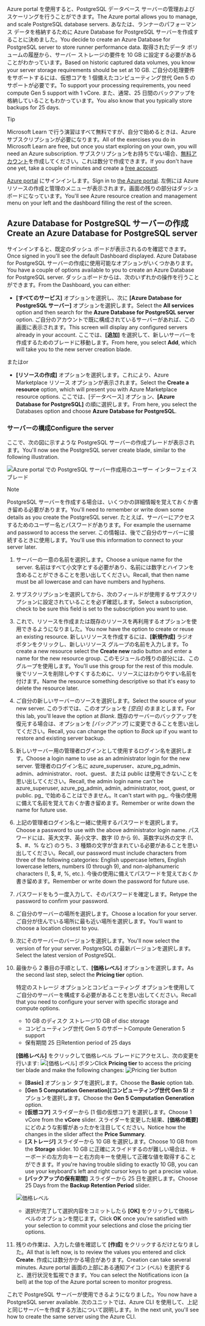 <span data-ttu-id="7b08b-101">Azure portal を使用すると、PostgreSQL データベース サーバーの管理およびスケーリングを行うことができます。</span><span class="sxs-lookup"><span data-stu-id="7b08b-101">The Azure portal allows you to manage, and scale PostgreSQL database servers.</span></span> <span data-ttu-id="7b08b-102">あなたは、ランナーのパフォーマンス データを格納するために Azure Database for PostgreSQL サーバーを作成することに決めました。</span><span class="sxs-lookup"><span data-stu-id="7b08b-102">You decide to create an Azure Database for PostgreSQL server to store runner performance data.</span></span> <span data-ttu-id="7b08b-103">取得されたデータ ボリュームの履歴から、サーバー ストレージの要件を 10 GB に設定する必要があることがわかっています。</span><span class="sxs-lookup"><span data-stu-id="7b08b-103">Based on historic captured data volumes, you know your server storage requirements should be set at 10 GB.</span></span> <span data-ttu-id="7b08b-104">ご自分の処理要件をサポートするには、仮想コアを 1 個備えたコンピューティング世代 Gen 5 のサポートが必要です。</span><span class="sxs-lookup"><span data-stu-id="7b08b-104">To support your processing requirements, you need compute Gen 5 support with 1 vCore.</span></span> <span data-ttu-id="7b08b-105">また、通常、25 日間のバックアップを格納していることもわかっています。</span><span class="sxs-lookup"><span data-stu-id="7b08b-105">You also know that you typically store backups for 25 days.</span></span>

> [!TIP]
> <span data-ttu-id="7b08b-106">Microsoft Learn で行う演習はすべて無料ですが、自分で始めるときは、Azure サブスクリプションが必要になります。</span><span class="sxs-lookup"><span data-stu-id="7b08b-106">All of the exercises you do in Microsoft Learn are free, but once you start exploring on your own, you will need an Azure subscription.</span></span> <span data-ttu-id="7b08b-107">サブスクリプションをお持ちでない場合、[無料アカウント](https://azure.microsoft.com/free/?WT.mc_id=A261C142F)を作成してください。これは数分で作成できます。</span><span class="sxs-lookup"><span data-stu-id="7b08b-107">If you don't have one yet, take a couple of minutes and create a [free account](https://azure.microsoft.com/free/?WT.mc_id=A261C142F).</span></span>

<span data-ttu-id="7b08b-108">[Azure portal](https://portal.azure.com?azure-portal=true) にサインインします。</span><span class="sxs-lookup"><span data-stu-id="7b08b-108">Sign in to [the Azure portal](https://portal.azure.com?azure-portal=true).</span></span> <span data-ttu-id="7b08b-109">左側には Azure リソースの作成と管理のメニューが表示されます。画面の残りの部分はダッシュボードになっています。</span><span class="sxs-lookup"><span data-stu-id="7b08b-109">You'll see Azure resource creation and management menu on your left and the dashboard filling the rest of the screen.</span></span>

## <a name="create-an-azure-database-for-postgresql-server"></a><span data-ttu-id="7b08b-110">Azure Database for PostgreSQL サーバーの作成</span><span class="sxs-lookup"><span data-stu-id="7b08b-110">Create an Azure Database for PostgreSQL server</span></span>

<span data-ttu-id="7b08b-111">サインインすると、既定のダッシュ ボードが表示されるのを確認できます。</span><span class="sxs-lookup"><span data-stu-id="7b08b-111">Once signed in you'll see the default Dashboard displayed.</span></span> <span data-ttu-id="7b08b-112">Azure Database for PostgreSQL サーバーの作成に使用可能なオプションがいくつかあります。</span><span class="sxs-lookup"><span data-stu-id="7b08b-112">You have a couple of options available to you to create an Azure Database for PostgreSQL server.</span></span> <span data-ttu-id="7b08b-113">ダッシュボードからは、次のいずれかの操作を行うことができます。</span><span class="sxs-lookup"><span data-stu-id="7b08b-113">From the Dashboard, you can either:</span></span>

- <span data-ttu-id="7b08b-114">**[すべてのサービス]** オプションを選択し、次に **[Azure Database for PostgreSQL サーバー]** オプションを選択します。</span><span class="sxs-lookup"><span data-stu-id="7b08b-114">Select the **All services** option and then search for the **Azure Database for PostgreSQL server** option.</span></span> <span data-ttu-id="7b08b-115">ご自分のアカウントで既に構成されているサーバーがあれば、この画面に表示されます。</span><span class="sxs-lookup"><span data-stu-id="7b08b-115">This screen will display any configured servers already in your account.</span></span> <span data-ttu-id="7b08b-116">ここでは、**[追加]** を選択して、新しいサーバーを作成するためのブレードに移動します。</span><span class="sxs-lookup"><span data-stu-id="7b08b-116">From here, you select **Add**, which will take you to the new server creation blade.</span></span>

<span data-ttu-id="7b08b-117">または</span><span class="sxs-lookup"><span data-stu-id="7b08b-117">or</span></span>

- <span data-ttu-id="7b08b-118">**[リソースの作成]** オプションを選択します。これにより、Azure Marketplace リソース オプションが表示されます。</span><span class="sxs-lookup"><span data-stu-id="7b08b-118">Select the **Create a resource** option, which will present you with Azure Marketplace resource options.</span></span> <span data-ttu-id="7b08b-119">ここでは、[データベース] オプション、**[Azure Database for PostgreSQL]** の順に選択します。</span><span class="sxs-lookup"><span data-stu-id="7b08b-119">From here, you select the Databases option and choose **Azure Database for PostgreSQL**.</span></span>

### <a name="configure-the-server"></a><span data-ttu-id="7b08b-120">サーバーの構成</span><span class="sxs-lookup"><span data-stu-id="7b08b-120">Configure the server</span></span>

<span data-ttu-id="7b08b-121">ここで、次の図に示すような PostgreSQL サーバーの作成ブレードが表示されます。</span><span class="sxs-lookup"><span data-stu-id="7b08b-121">You'll now see the PostgreSQL server create blade, similar to the following illustration.</span></span>

![Azure portal での PostgreSQL サーバー作成用のユーザー インターフェイス ブレード](../media-draft/4-create-blade.png)

> [!NOTE]
> <span data-ttu-id="7b08b-123">PostgreSQL サーバーを作成する場合は、いくつかの詳細情報を覚えておくか書き留める必要があります。</span><span class="sxs-lookup"><span data-stu-id="7b08b-123">You'll need to remember or write down some details as you create the PostgreSQL server.</span></span> <span data-ttu-id="7b08b-124">たとえば、サーバーにアクセスするためのユーザー名とパスワードがあります。</span><span class="sxs-lookup"><span data-stu-id="7b08b-124">For example the username and password to access the server.</span></span> <span data-ttu-id="7b08b-125">この情報は、後でご自分のサーバーに接続するときに使用します。</span><span class="sxs-lookup"><span data-stu-id="7b08b-125">You'll use this information to connect to your server later.</span></span>

1. <span data-ttu-id="7b08b-126">サーバーの一意の名前を選択します。</span><span class="sxs-lookup"><span data-stu-id="7b08b-126">Choose a unique name for the server.</span></span> <span data-ttu-id="7b08b-127">名前はすべて小文字とする必要があり、名前には数字とハイフンを含めることができることを思い出してください。</span><span class="sxs-lookup"><span data-stu-id="7b08b-127">Recall, that then name must be all lowercase and can have numbers and hyphens.</span></span>

1. <span data-ttu-id="7b08b-128">サブスクリプションを選択してから、次のフィールドが使用するサブスクリプションに設定されていることを必ず確認します。</span><span class="sxs-lookup"><span data-stu-id="7b08b-128">Select a subscription, check to be sure this field is set to the subscription you want to use.</span></span>

1. <span data-ttu-id="7b08b-129">これで、リソースを作成または既存のリソースを再利用するオプションを使用できるようになりました。</span><span class="sxs-lookup"><span data-stu-id="7b08b-129">You now have the option to create or reuse an existing resource.</span></span> <span data-ttu-id="7b08b-130">新しいリソースを作成するには、**[新規作成]** ラジオ ボタンをクリックし、新しいリソース グループの名前を入力します。</span><span class="sxs-lookup"><span data-stu-id="7b08b-130">To create a new resource select the **Create new** radio button and enter a name for the new resource group.</span></span> <span data-ttu-id="7b08b-131">このモジュールの残りの部分には、このグループを使用します。</span><span class="sxs-lookup"><span data-stu-id="7b08b-131">You'll use this group for the rest of this module.</span></span> <span data-ttu-id="7b08b-132">後でリソースを削除しやすくするために、リソースにはわかりやすい名前を付けます。</span><span class="sxs-lookup"><span data-stu-id="7b08b-132">Name the resource something descriptive so that it's easy to delete the resource later.</span></span>

1. <span data-ttu-id="7b08b-133">ご自分の新しいサーバーのソースを選択します。</span><span class="sxs-lookup"><span data-stu-id="7b08b-133">Select the source of your new server.</span></span> <span data-ttu-id="7b08b-134">このラボでは、このオプションを _[空白]_ のままとします。</span><span class="sxs-lookup"><span data-stu-id="7b08b-134">For this lab, you'll leave the option at _Blank_.</span></span> <span data-ttu-id="7b08b-135">既存のサーバーのバックアップを復元する場合は、オプションを _[バックアップ]_ に変更できることを思い出してください。</span><span class="sxs-lookup"><span data-stu-id="7b08b-135">Recall, you can change the option to _Back up_ if you want to restore and existing server backup.</span></span>

1. <span data-ttu-id="7b08b-136">新しいサーバー用の管理者ログインとして使用するログイン名を選択します。</span><span class="sxs-lookup"><span data-stu-id="7b08b-136">Choose a login name to use as an administrator login for the new server.</span></span> <span data-ttu-id="7b08b-137">管理者のログイン名に azure_superuser、azure_pg_admin、admin、administrator、root、guest、または public は使用できないことを思い出してください。</span><span class="sxs-lookup"><span data-stu-id="7b08b-137">Recall, the admin login name can't be azure_superuser, azure_pg_admin, admin, administrator, root, guest, or public.</span></span> <span data-ttu-id="7b08b-138">pg_ で始めることはできません。</span><span class="sxs-lookup"><span data-stu-id="7b08b-138">It can't start with pg_.</span></span> <span data-ttu-id="7b08b-139">今後の使用に備えて名前を覚えておくか書き留めます。</span><span class="sxs-lookup"><span data-stu-id="7b08b-139">Remember or write down the name for future use.</span></span>

1. <span data-ttu-id="7b08b-140">上記の管理者ログイン名と一緒に使用するパスワードを選択します。</span><span class="sxs-lookup"><span data-stu-id="7b08b-140">Choose a password to use with the above administrator login name.</span></span> <span data-ttu-id="7b08b-141">パスワードには、英大文字、英小文字、数字 (0 から 9)、英数字以外の文字 (!、$、#、% など) のうち、3 種類の文字が含まれている必要があることを思い出してください。</span><span class="sxs-lookup"><span data-stu-id="7b08b-141">Recall, our password must include characters from three of the following categories: English uppercase letters, English lowercase letters, numbers (0 through 9), and non-alphanumeric characters (!, $, #, %, etc.).</span></span> <span data-ttu-id="7b08b-142">今後の使用に備えてパスワードを覚えておくか書き留めます。</span><span class="sxs-lookup"><span data-stu-id="7b08b-142">Remember or write down the password for future use.</span></span>

1. <span data-ttu-id="7b08b-143">パスワードをもう一度入力して、そのパスワードを確定します。</span><span class="sxs-lookup"><span data-stu-id="7b08b-143">Retype the password to confirm your password.</span></span>

1. <span data-ttu-id="7b08b-144">ご自分のサーバーの場所を選択します。</span><span class="sxs-lookup"><span data-stu-id="7b08b-144">Choose a location for your server.</span></span> <span data-ttu-id="7b08b-145">ご自分が住んでいる場所に最も近い場所を選択します。</span><span class="sxs-lookup"><span data-stu-id="7b08b-145">You'll want to choose a location closest to you.</span></span>

1. <span data-ttu-id="7b08b-146">次にそのサーバーのバージョンを選択します。</span><span class="sxs-lookup"><span data-stu-id="7b08b-146">You'll now select the version of for your server.</span></span> <span data-ttu-id="7b08b-147">PostgreSQL の最新バージョンを選択します。</span><span class="sxs-lookup"><span data-stu-id="7b08b-147">Select the latest version of PostgreSQL.</span></span>

1. <span data-ttu-id="7b08b-148">最後から 2 番目の手順として、**[価格レベル]** オプションを選択します。</span><span class="sxs-lookup"><span data-stu-id="7b08b-148">As the second last step, select the **Pricing tier** option.</span></span>

    <span data-ttu-id="7b08b-149">特定のストレージ オプションとコンピューティング オプションを使用してご自分のサーバーを構成する必要があることを思い出してください。</span><span class="sxs-lookup"><span data-stu-id="7b08b-149">Recall that you need to configure your server with specific storage and compute options.</span></span>

    - <span data-ttu-id="7b08b-150">10 GB のディスク ストレージ</span><span class="sxs-lookup"><span data-stu-id="7b08b-150">10 GB of disc storage</span></span>
    - <span data-ttu-id="7b08b-151">コンピューティング世代 Gen 5 のサポート</span><span class="sxs-lookup"><span data-stu-id="7b08b-151">Compute Generation 5 support</span></span>
    - <span data-ttu-id="7b08b-152">保有期間 25 日</span><span class="sxs-lookup"><span data-stu-id="7b08b-152">Retention period of 25 days</span></span>

    <span data-ttu-id="7b08b-153">**[価格レベル]** をクリックして価格レベル ブレードにアクセスし、次の変更を行います: ![[価格レベル] ボタン](../media-draft/4-azure-db-pricing-tier-button.png)</span><span class="sxs-lookup"><span data-stu-id="7b08b-153">Click **Pricing tier** to access the pricing tier blade and make the following changes: ![Pricing tier button](../media-draft/4-azure-db-pricing-tier-button.png)</span></span>

    - <span data-ttu-id="7b08b-154">**[Basic]** オプション タブを選択します。</span><span class="sxs-lookup"><span data-stu-id="7b08b-154">Choose the **Basic** option tab.</span></span>
    - <span data-ttu-id="7b08b-155">**[Gen 5 Computation Generation]\(コンピューティング世代 Gen 5\)** オプションを選択します。</span><span class="sxs-lookup"><span data-stu-id="7b08b-155">Choose the **Gen 5 Computation Generation** option.</span></span>
    - <span data-ttu-id="7b08b-156">**[仮想コア]** スライダーから [1 個の仮想コア] を選択します。</span><span class="sxs-lookup"><span data-stu-id="7b08b-156">Choose 1 vCore from the **vCore** slider.</span></span> <span data-ttu-id="7b08b-157">スライダーを変更した結果、**[価格の概要]** にどのような影響があったかを注目してください。</span><span class="sxs-lookup"><span data-stu-id="7b08b-157">Notice how the changes in the slider affect the **Price Summary**.</span></span>
    - <span data-ttu-id="7b08b-158">**[ストレージ]** スライダーから 10 GB を選択します。</span><span class="sxs-lookup"><span data-stu-id="7b08b-158">Choose 10 GB from the **Storage** slider.</span></span> <span data-ttu-id="7b08b-159">10 GB に正確にスライドするのが難しい場合は、キーボードの左方向キーと右方向キーを使用して正確な値を取得することができます。</span><span class="sxs-lookup"><span data-stu-id="7b08b-159">If you're having trouble sliding to exactly 10 GB, you can use your keyboard's left and right cursor keys to get a precise value.</span></span>
    - <span data-ttu-id="7b08b-160">**[バックアップの保有期間]** スライダーから 25 日を選択します。</span><span class="sxs-lookup"><span data-stu-id="7b08b-160">Choose 25 Days from the **Backup Retention Period** slider.</span></span>

    ![価格レベル](../media-draft/4-azure-db-pricing-tier.png)
    - <span data-ttu-id="7b08b-162">選択が完了して選択内容をコミットしたら **[OK]** をクリックして価格レベルのオプションを閉じます。</span><span class="sxs-lookup"><span data-stu-id="7b08b-162">Click **OK** once you're satisfied with your selection to commit your selections and close the pricing tier options.</span></span>

1. <span data-ttu-id="7b08b-163">残りの作業は、入力した値を確認して **[作成]** をクリックするだけとなりました。</span><span class="sxs-lookup"><span data-stu-id="7b08b-163">All that is left now, is to review the values you entered and click **Create**.</span></span> <span data-ttu-id="7b08b-164">作成には数分かかる場合があります。</span><span class="sxs-lookup"><span data-stu-id="7b08b-164">Creation can take several minutes.</span></span> <span data-ttu-id="7b08b-165">Azure portal 画面の上部にある通知アイコン (ベル) を選択すると、進行状況を監視できます。</span><span class="sxs-lookup"><span data-stu-id="7b08b-165">You can select the Notifications icon (a bell) at the top of the Azure portal screen to monitor progress.</span></span>

<span data-ttu-id="7b08b-166">これで PostgreSQL サーバーが使用できるようになりました。</span><span class="sxs-lookup"><span data-stu-id="7b08b-166">You now have a PostgreSQL server available.</span></span> <span data-ttu-id="7b08b-167">次のユニットでは、Azure CLI を使用して、上記と同じサーバーを作成する方法について説明します。</span><span class="sxs-lookup"><span data-stu-id="7b08b-167">In the next unit, you'll see how to create the same server using the Azure CLI.</span></span>
